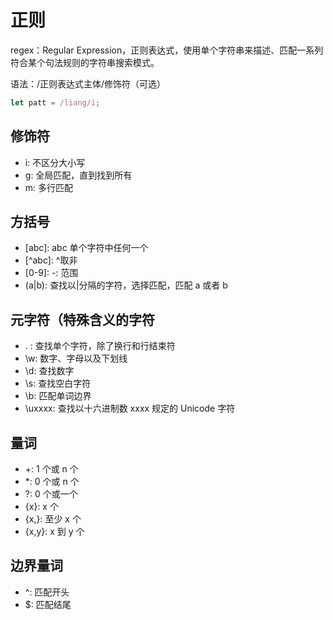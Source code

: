 # 正则

regex：Regular Expression，正则表达式，使用单个字符串来描述、匹配一系列符合某个句法规则的字符串搜索模式。

语法：/正则表达式主体/修饰符（可选）

```js
let patt = /liang/i;
```

## 修饰符

- i: 不区分大小写
- g: 全局匹配，直到找到所有
- m: 多行匹配

## 方括号

- \[abc]: abc 单个字符中任何一个
- \[^abc]: ^取非
- [0-9]: -: 范围
- (a|b): 查找以|分隔的字符，选择匹配，匹配 a 或者 b

## 元字符（特殊含义的字符

- . : 查找单个字符，除了换行和行结束符
- \w: 数字、字母以及下划线
- \d: 查找数字
- \s: 查找空白字符
- \b: 匹配单词边界
- \uxxxx: 查找以十六进制数 xxxx 规定的 Unicode 字符

## 量词

- +: 1 个或 n 个
- \*: 0 个或 n 个
- ?: 0 个或一个
- {x}: x 个
- {x,}: 至少 x 个
- {x,y}: x 到 y 个

## 边界量词

- ^: 匹配开头
- \$: 匹配结尾
